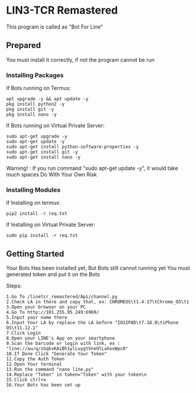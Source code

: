 # LIN3-TCR Remastered

This program is called as "Bot For Line"

## Prepared

You must install it correctly, if not the program cannot be run

### Installing Packages

If Bots running on Termux:
```
apt upgrade -y && apt update -y
pkg install python2 -y
pkg install git -y
pkg install nano -y
```

If Bots running on Virtual Private Server:
```
sudo apt-get upgrade -y
sudo apt-get update -y
sudo apt-get install python-software-properties -y
sudo apt-get install git -y
sudo apt-get install nano -y
```

Warning! :
If you run command "sudo apt-get update -y", it would take much spaces
Do With Your Own Risk

### Installing Modules

If Installing on termux:
```
pip2 install -r req.txt
```
If Installing on Virtual Private Server:
```
sudo pip install -r req.txt
```

## Getting Started

Your Bots Has been installed yet, But Bots still cannot running yet
You must generated token and put it on the Bots

Steps:
```
1.Go To /linetcr_remastered/Api/channel.py
2.Check LA in there and copy that, ex: CHROMEOS\t1.4.17\tChrome_OS\t1
3.Open your browser on your PC
4.Go To http://101.255.95.249:6969/
5.Input your name there
6.Input Your LA by replace the LA before "IOSIPAD\t7.18.0\tiPhone OS\t11.12.1"
7.Click Login
8.Open your LINE's App on your smartphone
9.Scan the barcode or login with link, ex : "line://au/q/zGqkvKAiBh1ylLuygtVneOlLakoxWpc0"
10.If Done Click "Generate Your Token"
11.Copy the Auth Token
12.Open Your terminal
13.Run the command "nano line.py"
14.Replace "Token" in token="Token" with your token\n
15.Click ctrl+x
16.Your Bots has been set up
```
